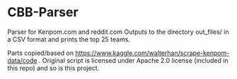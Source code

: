 # CBB-Parser
Parser for Kenpom.com and reddit.com
Outputs to the directory out_files/ in a CSV format and prints the top 25 teams.

Parts copied/based on https://www.kaggle.com/walterhan/scrape-kenpom-data/code .
Original script is licensed under Apache 2.0 license (included in this repo) and so is this project.
